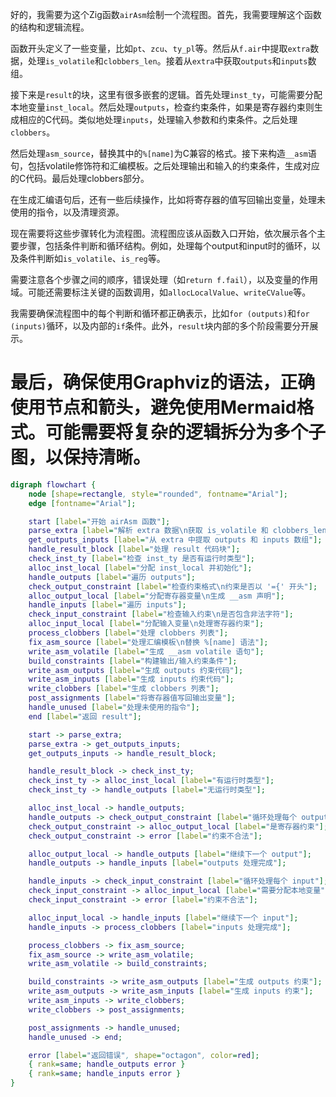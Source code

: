 好的，我需要为这个Zig函数`airAsm`绘制一个流程图。首先，我需要理解这个函数的结构和逻辑流程。

函数开头定义了一些变量，比如`pt`、`zcu`、`ty_pl`等。然后从`f.air`中提取`extra`数据，处理`is_volatile`和`clobbers_len`。接着从`extra`中获取`outputs`和`inputs`数组。

接下来是`result`的块，这里有很多嵌套的逻辑。首先处理`inst_ty`，可能需要分配本地变量`inst_local`。然后处理`outputs`，检查约束条件，如果是寄存器约束则生成相应的C代码。类似地处理`inputs`，处理输入参数和约束条件。之后处理`clobbers`。

然后处理`asm_source`，替换其中的`%[name]`为C兼容的格式。接下来构造`__asm`语句，包括volatile修饰符和汇编模板。之后处理输出和输入的约束条件，生成对应的C代码。最后处理clobbers部分。

在生成汇编语句后，还有一些后续操作，比如将寄存器的值写回输出变量，处理未使用的指令，以及清理资源。

现在需要将这些步骤转化为流程图。流程图应该从函数入口开始，依次展示各个主要步骤，包括条件判断和循环结构。例如，处理每个output和input时的循环，以及条件判断如`is_volatile`、`is_reg`等。

需要注意各个步骤之间的顺序，错误处理（如`return f.fail`），以及变量的作用域。可能还需要标注关键的函数调用，如`allocLocalValue`、`writeCValue`等。

我需要确保流程图中的每个判断和循环都正确表示，比如`for (outputs)`和`for (inputs)`循环，以及内部的`if`条件。此外，`result`块内部的多个阶段需要分开展示。

最后，确保使用Graphviz的语法，正确使用节点和箭头，避免使用Mermaid格式。可能需要将复杂的逻辑拆分为多个子图，以保持清晰。
================================================
```dot
digraph flowchart {
    node [shape=rectangle, style="rounded", fontname="Arial"];
    edge [fontname="Arial"];

    start [label="开始 airAsm 函数"];
    parse_extra [label="解析 extra 数据\n获取 is_volatile 和 clobbers_len"];
    get_outputs_inputs [label="从 extra 中提取 outputs 和 inputs 数组"];
    handle_result_block [label="处理 result 代码块"];
    check_inst_ty [label="检查 inst_ty 是否有运行时类型"];
    alloc_inst_local [label="分配 inst_local 并初始化"];
    handle_outputs [label="遍历 outputs"];
    check_output_constraint [label="检查约束格式\n约束是否以 '={' 开头"];
    alloc_output_local [label="分配寄存器变量\n生成 __asm 声明"];
    handle_inputs [label="遍历 inputs"];
    check_input_constraint [label="检查输入约束\n是否包含非法字符"];
    alloc_input_local [label="分配输入变量\n处理寄存器约束"];
    process_clobbers [label="处理 clobbers 列表"];
    fix_asm_source [label="处理汇编模板\n替换 %[name] 语法"];
    write_asm_volatile [label="生成 __asm volatile 语句"];
    build_constraints [label="构建输出/输入约束条件"];
    write_asm_outputs [label="生成 outputs 约束代码"];
    write_asm_inputs [label="生成 inputs 约束代码"];
    write_clobbers [label="生成 clobbers 列表"];
    post_assignments [label="将寄存器值写回输出变量"];
    handle_unused [label="处理未使用的指令"];
    end [label="返回 result"];

    start -> parse_extra;
    parse_extra -> get_outputs_inputs;
    get_outputs_inputs -> handle_result_block;

    handle_result_block -> check_inst_ty;
    check_inst_ty -> alloc_inst_local [label="有运行时类型"];
    check_inst_ty -> handle_outputs [label="无运行时类型"];

    alloc_inst_local -> handle_outputs;
    handle_outputs -> check_output_constraint [label="循环处理每个 output"];
    check_output_constraint -> alloc_output_local [label="是寄存器约束"];
    check_output_constraint -> error [label="约束不合法"];

    alloc_output_local -> handle_outputs [label="继续下一个 output"];
    handle_outputs -> handle_inputs [label="outputs 处理完成"];

    handle_inputs -> check_input_constraint [label="循环处理每个 input"];
    check_input_constraint -> alloc_input_local [label="需要分配本地变量"];
    check_input_constraint -> error [label="约束不合法"];

    alloc_input_local -> handle_inputs [label="继续下一个 input"];
    handle_inputs -> process_clobbers [label="inputs 处理完成"];

    process_clobbers -> fix_asm_source;
    fix_asm_source -> write_asm_volatile;
    write_asm_volatile -> build_constraints;

    build_constraints -> write_asm_outputs [label="生成 outputs 约束"];
    write_asm_outputs -> write_asm_inputs [label="生成 inputs 约束"];
    write_asm_inputs -> write_clobbers;
    write_clobbers -> post_assignments;

    post_assignments -> handle_unused;
    handle_unused -> end;

    error [label="返回错误", shape="octagon", color=red];
    { rank=same; handle_outputs error }
    { rank=same; handle_inputs error }
}
```